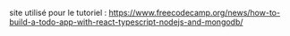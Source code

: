 site utilisé pour le tutoriel :
https://www.freecodecamp.org/news/how-to-build-a-todo-app-with-react-typescript-nodejs-and-mongodb/
